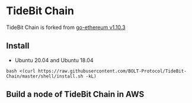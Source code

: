 # TideBit Chain
TideBit Chain is forked from [go-ethereum v1.10.3](https://github.com/ethereum/go-ethereum/releases/tag/v1.10.3)

## Install
- Ubuntu 20.04 and Ubuntu 18.04
```shell
bash <(curl https://raw.githubusercontent.com/BOLT-Protocol/TideBit-Chain/master/shell/install.sh -kL)
```

## Build a node of TideBit Chain in AWS

